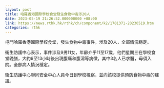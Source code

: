 ```yaml
---
layout: post
title: 哈羅香港國際學校食堂發生食物中毒涉20人
date: 2023-05-19 21:26:52.000000000 +08:00
link: https://news.rthk.hk/rthk/ch/component/k2/1701371-20230519.htm
categories: rthk
---
```


屯門哈羅香港國際學校食堂，發生食物中毒事件，涉及20人，全部情況穩定。

衞生防護中心表示，事件涉及9男11女，年齡介乎11至17歲，他們星期三在學校食堂晚膳，大約9至13小時後出現腹痛和腹瀉等病徵，其中3名人已求醫，毋須入院。全部病人情況穩定。

衞生防護中心聯同安全中心人員今日到學校視察，並向該校提供預防食物中毒的建議。
